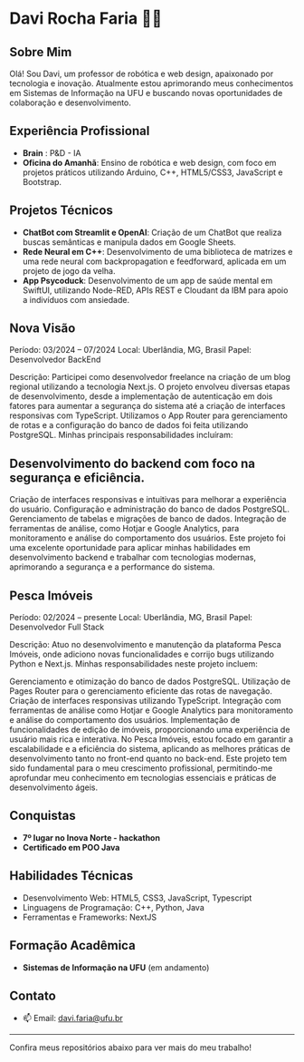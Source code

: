 # Davi Rocha Faria 👨‍💻

## Sobre Mim
Olá! Sou Davi, um professor de robótica e web design, apaixonado por tecnologia e inovação. Atualmente estou aprimorando meus conhecimentos em Sistemas de Informação na UFU e buscando novas oportunidades de colaboração e desenvolvimento.

## Experiência Profissional
- **Brain** : P&D - IA
- **Oficina do Amanhã**: Ensino de robótica e web design, com foco em projetos práticos utilizando Arduino, C++, HTML5/CSS3, JavaScript e Bootstrap.
  
## Projetos Técnicos
- **ChatBot com Streamlit e OpenAI**: Criação de um ChatBot que realiza buscas semânticas e manipula dados em Google Sheets.
- **Rede Neural em C++**: Desenvolvimento de uma biblioteca de matrizes e uma rede neural com backpropagation e feedforward, aplicada em um projeto de jogo da velha.
- **App Psycoduck**: Desenvolvimento de um app de saúde mental em SwiftUI, utilizando Node-RED, APIs REST e Cloudant da IBM para apoio a indivíduos com ansiedade.
## Nova Visão
Período: 03/2024 – 07/2024
Local: Uberlândia, MG, Brasil
Papel: Desenvolvedor BackEnd

  Descrição:
  Participei como desenvolvedor freelance na criação de um blog regional utilizando a tecnologia Next.js. O projeto envolveu diversas etapas de desenvolvimento, desde a implementação de autenticação em dois fatores para aumentar a segurança do sistema até a criação de interfaces responsivas com TypeScript. Utilizamos o App Router para gerenciamento de rotas e a configuração do banco de dados foi feita utilizando PostgreSQL. Minhas principais responsabilidades incluíram:

## Desenvolvimento do backend com foco na segurança e eficiência.
Criação de interfaces responsivas e intuitivas para melhorar a experiência do usuário.
Configuração e administração do banco de dados PostgreSQL.
Gerenciamento de tabelas e migrações de banco de dados.
Integração de ferramentas de análise, como Hotjar e Google Analytics, para monitoramento e análise do comportamento dos usuários.
Este projeto foi uma excelente oportunidade para aplicar minhas habilidades em desenvolvimento backend e trabalhar com tecnologias modernas, aprimorando a segurança e a performance do sistema.

## Pesca Imóveis
Período: 02/2024 – presente
Local: Uberlândia, MG, Brasil
Papel: Desenvolvedor Full Stack

  Descrição:
  Atuo no desenvolvimento e manutenção da plataforma Pesca Imóveis, onde adiciono novas funcionalidades e corrijo bugs utilizando Python e Next.js. Minhas responsabilidades neste projeto incluem:

Gerenciamento e otimização do banco de dados PostgreSQL.
Utilização de Pages Router para o gerenciamento eficiente das rotas de navegação.
Criação de interfaces responsivas utilizando TypeScript.
Integração com ferramentas de análise como Hotjar e Google Analytics para monitoramento e análise do comportamento dos usuários.
Implementação de funcionalidades de edição de imóveis, proporcionando uma experiência de usuário mais rica e interativa.
No Pesca Imóveis, estou focado em garantir a escalabilidade e a eficiência do sistema, aplicando as melhores práticas de desenvolvimento tanto no front-end quanto no back-end. Este projeto tem sido fundamental para o meu crescimento profissional, permitindo-me aprofundar meu conhecimento em tecnologias essenciais e práticas de desenvolvimento ágeis.
## Conquistas
- **7º lugar no Inova Norte - hackathon**
- **Certificado em POO Java**

## Habilidades Técnicas
- Desenvolvimento Web: HTML5, CSS3, JavaScript, Typescript
- Linguagens de Programação: C++, Python, Java
- Ferramentas e Frameworks: NextJS

## Formação Acadêmica
- **Sistemas de Informação na UFU** (em andamento)


## Contato
- 📫 Email: davi.faria@ufu.br


---

Confira meus repositórios abaixo para ver mais do meu trabalho!

